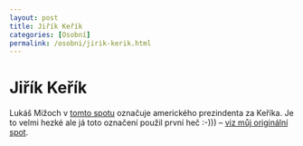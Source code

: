 ```yaml
---
layout: post
title: Jiřík Keřík
categories: [Osobní]
permalink: /osobni/jirik-kerik.html
---
```

# Jiřík Keřík

Lukáš Mižoch v [tomto spotu](http://www.mizoch.net/blog/2003-04.html#241438) označuje amerického prezindenta za Keříka. Je to velmi hezké ale já toto označení použil první heč :-))) – [viz můj originální spot](http://sweb.cz/techblog/2003-03.html#172044).

